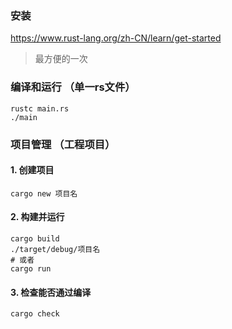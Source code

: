 ### 安装

https://www.rust-lang.org/zh-CN/learn/get-started

> 最方便的一次

### 编译和运行 （单一rs文件）

```shell
rustc main.rs
./main
```

### 项目管理 （工程项目）

#### 1. 创建项目

```shell
cargo new 项目名
```

#### 2. 构建并运行

```shell
cargo build
./target/debug/项目名
# 或者
cargo run
```

#### 3. 检查能否通过编译

```shell
cargo check
```